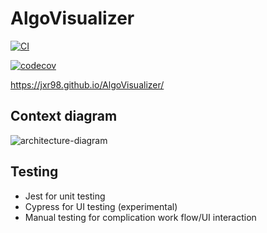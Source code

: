 # AlgoVisualizer

[![CI](https://github.com/jxr98/AlgoVisualizer/actions/workflows/test.yml/badge.svg?branch=master)](https://github.com/jxr98/AlgoVisualizer/actions/workflows/test.yml)

[![codecov](https://codecov.io/gh/jxr98/AlgoVisualizer/branch/master/graph/badge.svg?token=0PDTWCHB7U)](https://codecov.io/gh/jxr98/AlgoVisualizer)

https://jxr98.github.io/AlgoVisualizer/


## Context diagram

![architecture-diagram](https://user-images.githubusercontent.com/22283515/218625272-b32fc72c-7f49-4b03-86c3-ab7014f3d7bb.png)


## Testing
- Jest for unit testing
- Cypress for UI testing (experimental)
- Manual testing for complication work flow/UI interaction
